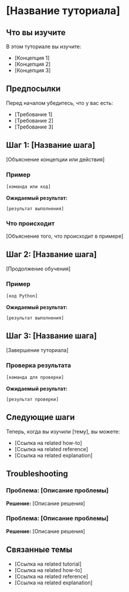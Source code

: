# [Название туториала]

## Что вы изучите

В этом туториале вы изучите:
- [Концепция 1]
- [Концепция 2]
- [Концепция 3]

## Предпосылки

Перед началом убедитесь, что у вас есть:
- [Требование 1]
- [Требование 2]
- [Требование 3]

## Шаг 1: [Название шага]

[Объяснение концепции или действия]

### Пример

```bash
[команда или код]
```

**Ожидаемый результат:**
```
[результат выполнения]
```

### Что происходит

[Объяснение того, что происходит в примере]

## Шаг 2: [Название шага]

[Продолжение обучения]

### Пример

```python
[код Python]
```

**Ожидаемый результат:**
```
[результат выполнения]
```

## Шаг 3: [Название шага]

[Завершение туториала]

### Проверка результата

```bash
[команда для проверки]
```

**Ожидаемый результат:**
```
[результат проверки]
```

## Следующие шаги

Теперь, когда вы изучили [тему], вы можете:

- [Ссылка на related how-to]
- [Ссылка на related reference]
- [Ссылка на related explanation]

## Troubleshooting

### Проблема: [Описание проблемы]

**Решение:**
[Описание решения]

### Проблема: [Описание проблемы]

**Решение:**
[Описание решения]

## Связанные темы

- [Ссылка на related tutorial]
- [Ссылка на related how-to]
- [Ссылка на related reference]
- [Ссылка на related explanation]

